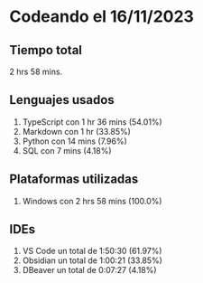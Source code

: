 # Codeando el 16/11/2023

## Tiempo total
2 hrs 58 mins.

## Lenguajes usados
1. TypeScript con 1 hr 36 mins (54.01%)
1. Markdown con 1 hr (33.85%)
1. Python con 14 mins (7.96%)
1. SQL con 7 mins (4.18%)

## Plataformas utilizadas
1. Windows con 2 hrs 58 mins (100.0%)

## IDEs
1. VS Code un total de 1:50:30 (61.97%)
1. Obsidian un total de 1:00:21 (33.85%)
1. DBeaver un total de 0:07:27 (4.18%)

